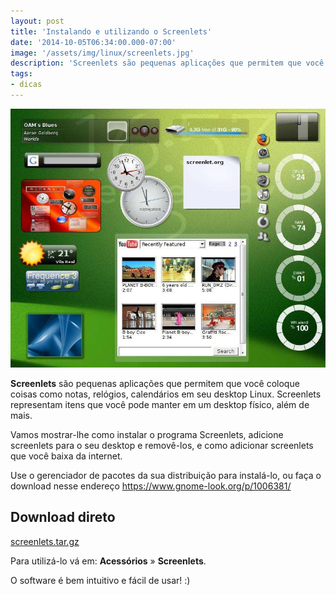 ```yaml
---
layout: post
title: 'Instalando e utilizando o Screenlets'
date: '2014-10-05T06:34:00.000-07:00'
image: '/assets/img/linux/screenlets.jpg'
description: 'Screenlets são pequenas aplicações que permitem que você coloque coisas como notas, relógios, calendários em seu desktop Linux.'
tags:
- dicas
---
```


![Instalando e utilizando o Screenlets](/assets/img/linux/screenlets.jpg "Instalando e utilizando o Screenlets")

__Screenlets__ são pequenas aplicações que permitem que você coloque coisas como notas, relógios, calendários em seu desktop Linux. Screenlets representam itens que você pode manter em um desktop físico, além de mais.

Vamos mostrar-lhe como instalar o programa Screenlets, adicione screenlets para o seu desktop e removê-los, e como adicionar screenlets que você baixa da internet.

Use o gerenciador de pacotes da sua distribuição para instalá-lo, ou faça o download nesse endereço
<https://www.gnome-look.org/p/1006381/>

## Download direto
[screenlets.tar.gz](https://code.launchpad.net/screenlets/trunk/0.1/+download/screenlets-0.1.tar.gz "Screenlets")

Para utilizá-lo vá em: __Acessórios__ &raquo; __Screenlets__. 

O software é bem intuitivo e fácil de usar! :)

<script async src="https://pagead2.googlesyndication.com/pagead/js/adsbygoogle.js"></script>

<!-- Informat -->
<ins class="adsbygoogle"
 style="display:block"
 data-ad-client="ca-pub-2838251107855362"
 data-ad-slot="2327980059"
 data-ad-format="auto"
 data-full-width-responsive="true"></ins>

<script>
(adsbygoogle = window.adsbygoogle || []).push({});
</script>

